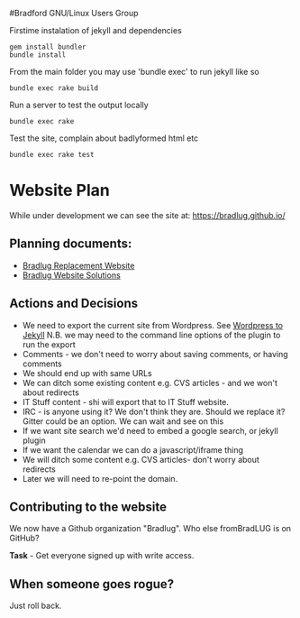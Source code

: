 #Bradford GNU/Linux Users Group


Firstime instalation of jekyll and dependencies

	gem install bundler
	bundle install


From the main folder you may use 'bundle exec' to run jekyll like so

	bundle exec rake build


Run a server to test the output locally

	bundle exec rake


Test the site, complain about badlyformed html etc

	bundle exec rake test


# Website Plan

While under development we can see the site at:
https://bradlug.github.io/

## Planning documents:

* [Bradlug Replacement Website](https://hackmd.io/IzAMCYGNQNhhaALOAzAIyQUwCYFZ4Ccuui8AZrgOyibiLYCGaJQA?both)
* [Bradlug Website Solutions](https://docs.google.com/spreadsheets/d/1o_8Ij_kklk6681I5JJcRw8zA6GY3Exff-XSaBD_Iyck/edit#gid=0)

## Actions and Decisions

* We need to export the current site from Wordpress. See [Wordpress to Jekyll](http://www.girliemac.com/blog/2013/12/27/wordpress-to-jekyll/) N.B. we may need to the command line options of the plugin to run the export
* Comments - we don't need to worry about saving comments, or having comments
* We should end up with same URLs
* We can ditch some existing content e.g. CVS articles - and we won't about redirects
* IT Stuff content - shi will export that to IT Stuff website.
* IRC - is anyone using it? We don't think they are. Should we replace it? Gitter could be an option. We can wait and see on this
* If we want site search we'd need to embed a google search, or jekyll plugin
* If we want the calendar we can do a javascript/iframe thing
* We will ditch some content e.g. CVS articles- don't worry about redirects
* Later we will need to re-point the domain.

## Contributing to the website

We now have a Github organization "Bradlug". Who else fromBradLUG is on GitHub?

**Task** - Get everyone signed up with write access.

## When someone goes rogue?

Just roll back.


